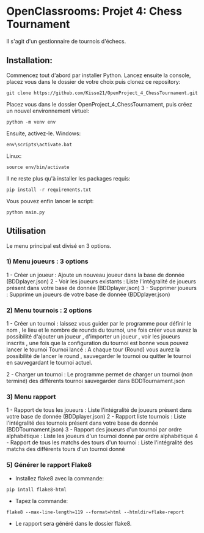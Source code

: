 
# OpenClassrooms: Projet 4: Chess Tournament
Il s'agit d'un gestionnaire de tournois d'échecs.
## Installation:
Commencez tout d'abord par installer Python.
Lancez ensuite la console, placez vous dans le dossier de votre choix puis clonez ce repository:
```
git clone https://github.com/Kisso21/OpenProject_4_ChessTournament.git
```
Placez vous dans le dossier OpenProject_4_ChessTournament, puis créez un nouvel environnement virtuel:
```
python -m venv env
```
Ensuite, activez-le.
Windows:
```
env\scripts\activate.bat
```
Linux:
```
source env/bin/activate
```
Il ne reste plus qu'à installer les packages requis:
```
pip install -r requirements.txt
```
Vous pouvez enfin lancer le script:
```
python main.py
```

## Utilisation
Le menu principal est divisé en 3 options.
### 1) Menu joueurs : 3 options
1 - Créer un joueur : Ajoute un nouveau joueur dans la base de donnée (BDDplayer.json)
2 - Voir les joueurs existants : Liste l'intégralité de joueurs présent dans votre base de donnée (BDDplayer.json)
3 - Supprimer joueurs : Supprime un joueurs de votre base de donnée (BDDplayer.json)

### 2) Menu tournois : 2 options
1 - Créer un tournoi : laissez vous guider par le programme pour définir le nom , le lieu et le nombre de rounds du tournoi, une fois créer vous aurez la possibilité d'ajouter un joueur , d'importer un joueur , voir les joueurs inscrits , une fois que la configuration du tournoi est bonne vous pouvez lancer le tournoi
Tournoi lancé : A chaque tour (Round) vous aurez la possibilité de lancer le round , sauvegarder le tournoi ou quitter le tournoi en sauvegardant le tournoi actuel.

2 - Charger un tournoi : Le programme permet de charger un tournoi (non terminé) des différents tournoi sauvegarder dans BDDTournament.json

### 3) Menu rapport
1 - Rapport de tous les joueurs : Liste l'intégralité de joueurs présent dans votre base de donnée (BDDplayer.json)
2 - Rapport liste tournois : Liste l'intégralité des tournois présent dans votre base de donnée (BDDTournament.json)
3 - Rapport des joueurs d'un tournoi par ordre alphabétique : Liste les joueurs d'un tournoi donné par ordre alphabétique
4 - Rapport de tous les matchs des tours d'un tournoi : Liste l'intégralité des matchs des différents tours d'un tournoi donné

### 5) Générer le rapport Flake8
- Installez flake8 avec la commande: 
```
pip intall flake8-html
```
- Tapez la commande:
```
flake8 --max-line-length=119 --format=html --htmldir=flake-report
```
- Le rapport sera généré dans le dossier flake8.

